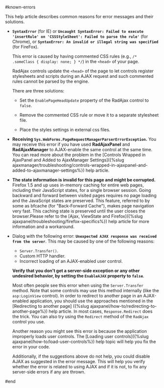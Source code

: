 #known-errors

This help article describes common reasons for error messages and their solutions.

* **`SyntaxError`** (for IE) or **`Uncaught SyntaxError: Failed to execute 'insertRule' on 'CSSStyleSheet': Failed to parse the rule'`** (for Chrome), or **`SyntaxError: An invalid or illegal string was specified`** (for FireFox).

	This error is caused by having commented CSS rules (e.g., `/* .someClass { display: none; } */`) in the `<head>` of your page.

	RadAjax controls update the `<head>` of the page to let controls register stylesheets and scripts during an AJAX request and such commented rules cannot be parsed by the engine.

	There are three solutions:

	* Set the `EnablePageHeadUpdate` property of the RadAjax control to `false`.

	* Remove the commented CSS rule or move it to a separate stylesheet file.

	* Place the styles settings in external css files.


* **Receiving `Sys.WebForms.PageRequestManagerParserErrorException`.** You may receive this error if you have used **RadAjaxPanel** and **RadAjaxManager** to AJAX-enable the same control at the same time. You can read more about the problem in the [Controls Wrapped in AjaxPanel and Added to AjaxManager Settings]({%slug ajaxmanager/troubleshooting/controls-wrapped-in-ajaxpanel-and-added-to-ajaxmanager-settings%}) help article.


* **The state information is invalid for this page and might be corrupted.** Firefox 1.5 and up uses in-memory caching for entire web pages, including their JavaScript states, for a single browser session. Going backward and forward between visited pages requires no page loading and the JavaScript states are preserved. This feature, referred to by some as bfcache (for "Back-Forward Cache"), makes page navigation very fast. This caching state is preserved until the user closes the browser.Please refer to the [Ajax, ViewState and Firefox]({%slug ajaxpanel/troubleshooting/firefox-specifics%}) help article for more information and a workaround.

* Dialog with the following error: **`Unexpected AJAX response was received from the server`**. This may be caused by one of the following reasons:

	* `Server.Transfer()`.
	* Custom HTTP handler.
	* Incorrect loading of an AJAX-enabled user control.

	**Verify that you don't get a server-side exception or any other undesired behavior, by setting the `EnableAJAX` property to `false`**.

	Most often people see this error when using the `Server.Transfer` method. Note that some controls may use this method internally (like the `asp:LoginView` control). In order to redirect to another page in an AJAX-enabled application, you should use the approaches mentioned in the [Redirecting to another page] ({%slug ajaxpanel/how-to/redirecting-to-another-page%}) help article. In most cases, `Response.Redirect` does the trick. You can also try using the `Redirect` method of the `RadAjax` control you use.

	Another reason you might see this error is because the application improperly loads user controls. The [Loading user controls]({%slug ajaxpanel/how-to/load-user-controls%}) help topic will help you fix the error in your code.

	Additionally, if the suggestions above do not help, you could disable AJAX as suggested in the error message. This will help you verify whether the error is related to using AJAX and if it is not, to fix any server-side errors if any are thrown.

#end